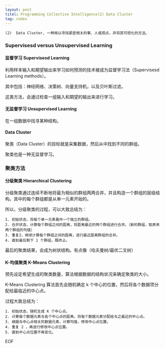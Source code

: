 ```yaml
---
layout: post
titel: Programming Collective Intelligence(2) Data Cluster
tag: codes
---
```


    (2)  Data Cluster, 一种用以寻找紧密相关的事、人或观点，并将其可视化的方法。

### Supervisesd versus Unsupervised Learning

#### 监督学习 Supervisesd Learning

利用样本输入和期望输出来学习如何预测的技术被成为监督学习法（Supervisesd Learning methods）。

其中包括：神经网络、决策树、向量支持机，以及贝叶斯过滤。

这类方法，会通过检查一组输入和期望的输出来进行学习。

#### 无监督学习 Unsupervised Learning

在一组数据中找寻某种结构。

#### Data Cluster

聚类（Data Cluster）的目标就是采集数据，然后从中找到不同的群组。

聚类也是一种无监督学习。

### 聚类方法

#### 分级聚类 Hierarchical Clustering

分级聚类通过连续不断地将最为相似的群组两两合并，并且构造一个群组的层级结构。其中的每个群组都是从单一元素开始的。

所以，分级聚类的过程，可以大致总结为：

    1. 初始状态，将每个单一元素看作一个独立的群组。
    2. 合并状态，计算每个群组之间的距离，将距离最近的两个群组进行合并。（新的群组，取原来两个群组的均值）
    3. 重复2，继续计算每个群组之间的距离，进行最近距离群组的合并。
    4. 直到最后剩下 1 个群组，既终止。

最后的聚类结果，会成为树状结构。有点像（哈夫曼树/最优二叉树）

#### K-均值聚类 K-Means Clustering

预先设定希望生成的聚类数量，算法根据数据的结构状况来确定聚类的大小。

K-Means Clustering 算法首先会随机确定 k 个中心的位置，然后将各个数据项分配给最临近的中心点。

过程大致总结为：

    1. 初始状态，随机生成 K 个中心点。
    2. 计算每个数据元素与各个中心点的距离，将每个数据元素分配给与之最近的中心点。
    3. 根据与中心点相关的数据元素，计算均值，修改中心点位置。
    4. 重复 2 ，再进行修改中心点位置。
    5. 直到中心点位置不再变化。

EOF
